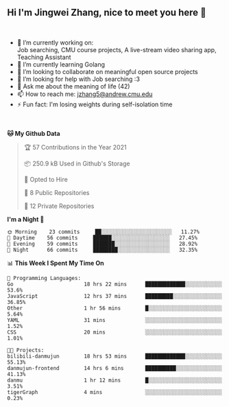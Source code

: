 Hi I'm Jingwei Zhang, nice to meet you here 👋
---
<br>


- 🔭 I’m currently working on: <br>
    Job searching, CMU course projects, A live-stream video sharing app, Teaching Assistant
- 🌱 I’m currently learning Golang
- 👯 I’m looking to collaborate on meaningful open source projects
- 🤔 I’m looking for help with Job searching :3
- 💬 Ask me about the meaning of life (42)
- 📫 How to reach me: jzhang5@andrew.cmu.edu
- ⚡ Fun fact: I'm losing weights during self-isolation time
<br>


<!--START_SECTION:waka-->
**🐱 My Github Data** 

> 🏆 57 Contributions in the Year 2021
 > 
> 📦 250.9 kB Used in Github's Storage 
 > 
> 💼 Opted to Hire
 > 
> 📜 8 Public Repositories 
 > 
> 🔑 12 Private Repositories  
 > 
**I'm a Night 🦉** 

```text
🌞 Morning    23 commits     ██░░░░░░░░░░░░░░░░░░░░░░░   11.27% 
🌆 Daytime    56 commits     ██████░░░░░░░░░░░░░░░░░░░   27.45% 
🌃 Evening    59 commits     ███████░░░░░░░░░░░░░░░░░░   28.92% 
🌙 Night      66 commits     ████████░░░░░░░░░░░░░░░░░   32.35%

```


📊 **This Week I Spent My Time On** 

```text
💬 Programming Languages: 
Go                       18 hrs 22 mins      █████████████░░░░░░░░░░░░   53.6% 
JavaScript               12 hrs 37 mins      █████████░░░░░░░░░░░░░░░░   36.85% 
Other                    1 hr 56 mins        █░░░░░░░░░░░░░░░░░░░░░░░░   5.64% 
YAML                     31 mins             ░░░░░░░░░░░░░░░░░░░░░░░░░   1.52% 
CSS                      20 mins             ░░░░░░░░░░░░░░░░░░░░░░░░░   1.01%

🐱‍💻 Projects: 
bilibili-danmujun        18 hrs 53 mins      █████████████░░░░░░░░░░░░   55.13% 
danmujun-frontend        14 hrs 6 mins       ██████████░░░░░░░░░░░░░░░   41.13% 
danmu                    1 hr 12 mins        █░░░░░░░░░░░░░░░░░░░░░░░░   3.51% 
tigerGraph               4 mins              ░░░░░░░░░░░░░░░░░░░░░░░░░   0.23%

```


<!--END_SECTION:waka-->
